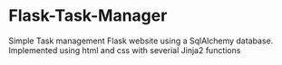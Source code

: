 # Flask-Task-Manager
Simple Task management Flask website using a SqlAlchemy database. Implemented using html and css with severial Jinja2 functions
